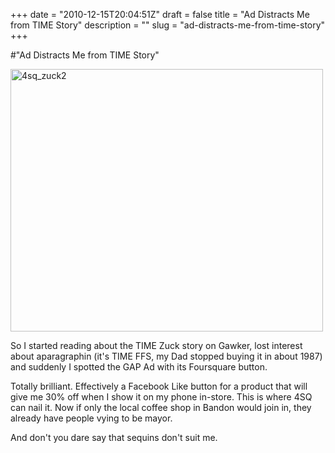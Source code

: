 +++
date = "2010-12-15T20:04:51Z"
draft = false
title = "Ad Distracts Me from TIME Story"
description = ""
slug = "ad-distracts-me-from-time-story"
+++

#"Ad Distracts Me from TIME Story"


 <div class='p_embed p_image_embed'>
<img alt="4sq_zuck2" height="420" src="http://getfile2.posterous.com/getfile/files.posterous.com/conoroneill/9IfFRv29PHhhJ9CjcsUfBDL5ykSVV9Pxof2CukUWrq1VnoN636T4fdVqduCW/4sq_zuck2.jpg" width="500" />
</div>
<p>So I started reading about the TIME Zuck story on Gawker, lost interest about aparagraphin (it&#39;s TIME FFS, my Dad stopped buying it in about 1987) and suddenly I spotted the GAP Ad with its Foursquare button. </p><p /><div>Totally brilliant. Effectively a Facebook Like button for a product that will give me 30% off when I show it on my phone in-store. This is where 4SQ can nail it. Now if only the local coffee shop in Bandon would join in, they already have people vying to be mayor.</div> <p /><div>And don&#39;t you dare say that sequins don&#39;t suit me.</div>
 